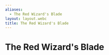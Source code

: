 ```yaml
---
aliases:
  - The Red Wizard's Blade
layout: layout.webc
title: The Red Wizard's Blade
---
```

# The Red Wizard's Blade
